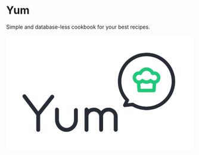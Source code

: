 # Yum
Simple and database-less cookbook for your best recipes.

![Yum logo](https://github.com/asondej/Yum/blob/main/images/yum-logo.svg)
